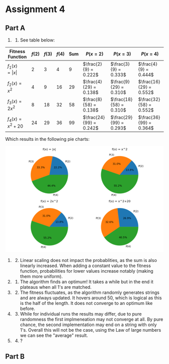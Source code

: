 # Assignment 4 

## Part A
1. 1) See table below:
   
| Fitness Function  	| $f(2)$ 	| $f(3)$ 	| $f(4)$ 	| Sum 	| $P(x=2)$                	| $P(x=3)$                	| $P(x=4)$                	|
|-------------------	|--------	|--------	|--------	|-----	|-------------------------	|-------------------------	|-------------------------	|
| $f_1(x) = \|x\|$  	|    2   	|    3   	|    4   	|  9  	|  $\frac{2}{9} = 0.222$  	| $\frac{3}{9} = 0.333$   	| $\frac{4}{9} = 0.444$   	|
| $f_2(x) = x^2$    	|    4   	|    9   	|   16   	|  29 	|  $\frac{4}{29} = 0.138$ 	| $\frac{9}{29} = 0.310$  	| $\frac{16}{29} = 0.552$ 	|
| $f_3(x) = 2x^2$   	|    8   	|   18   	|   32   	|  58 	|  $\frac{8}{58} = 0.138$ 	| $\frac{18}{58} = 0.310$ 	| $\frac{32}{58} = 0.552$ 	|
| $f_4(x) = x^2+20$ 	|   24   	|   29   	|   36   	|  99 	| $\frac{24}{99} = 0.242$ 	| $\frac{29}{99} = 0.293$ 	| $\frac{36}{99} = 0.364$ 	|

Which results in the following pie charts:

![piecharts](images/pieplot.png)

1. 2) Linear scaling does not impact the probablities, as the sum is also linearly increased. When adding a constant value to the fitness function, probabilities for lower values increase notably (making them more uniform).

2. 1) The algorithm finds an optimum! It takes a while but in the end it plateaus when all 1's are matched.

2. 2) The fitness fluctuates, as the algorithm randomly generates strings and are always updated. It hovers around 50, which is logical as this is the half of the length. It does not converge to an optimum like before.
   
2. 3) While for individual runs the results may differ, due to pure randomness the first implmeneation may not converge at all. By pure chance, the second implementation may end on a string with only 1's. Overall this will not be the case, using the Law of large numbers we can see the "average" result.

2. 4) ?

## Part B

